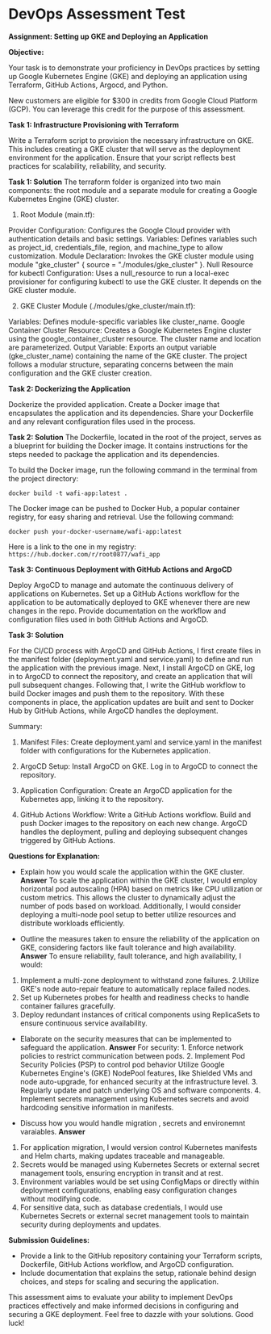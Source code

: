 # DevOps Assessment Test

**Assignment: Setting up GKE and Deploying an Application**

**Objective:**

Your task is to demonstrate your proficiency in DevOps practices by setting up Google Kubernetes Engine (GKE) and deploying an application using Terraform, GitHub Actions, Argocd,  and Python.

New customers are eligible for $300 in credits from Google Cloud Platform (GCP). You can leverage this credit for the purpose of this assessment.

**Task 1: Infrastructure Provisioning with Terraform**

Write a Terraform script to provision the necessary infrastructure on GKE. This includes creating a GKE cluster that will serve as the deployment environment for the application. Ensure that your script reflects best practices for scalability, reliability, and security.

**Task 1: Solution**
The terraform folder is organized into two main components: the root module and a separate module for creating a Google Kubernetes Engine (GKE) cluster.

1. Root Module (main.tf):

Provider Configuration: Configures the Google Cloud provider with authentication details and basic settings.
Variables: Defines variables such as project_id, credentials_file, region, and machine_type to allow customization.
Module Declaration: Invokes the GKE cluster module using module "gke_cluster" { source = "./modules/gke_cluster" }.
Null Resource for kubectl Configuration: Uses a null_resource to run a local-exec provisioner for configuring kubectl to use the GKE cluster. It depends on the GKE cluster module.

2. GKE Cluster Module (./modules/gke_cluster/main.tf):

Variables: Defines module-specific variables like cluster_name.
Google Container Cluster Resource: Creates a Google Kubernetes Engine cluster using the google_container_cluster resource. The cluster name and location are parameterized.
Output Variable: Exports an output variable (gke_cluster_name) containing the name of the GKE cluster.
The project follows a modular structure, separating concerns between the main configuration and the GKE cluster creation.

**Task 2: Dockerizing the Application**

Dockerize the provided application. Create a Docker image that encapsulates the application and its dependencies. Share your Dockerfile and any relevant configuration files used in the process.

**Task 2: Solution**
The Dockerfile, located in the root of the project, serves as a blueprint for building the Docker image. It contains instructions for the steps needed to package the application and its dependencies.

To build the Docker image, run the following command in the terminal from the project directory:

`docker build -t wafi-app:latest .`

The Docker image can be pushed to Docker Hub, a popular container registry, for easy sharing and retrieval. Use the following command:

`docker push your-docker-username/wafi-app:latest`

Here is a link to the one in my registry: `https://hub.docker.com/r/root0877/wafi_app`

**Task 3: Continuous Deployment with GitHub Actions and ArgoCD**

Deploy ArgoCD to manage and automate the continuous delivery of applications on Kubernetes.
Set up a GitHub Actions workflow for the application to be automatically deployed to GKE whenever there are new changes in the repo. Provide documentation on the workflow and configuration files used in both GitHub Actions and ArgoCD.

**Task 3: Solution**

For the CI/CD process with ArgoCD and GitHub Actions, I first create files in the manifest folder (deployment.yaml and service.yaml) to define and run the application with the previous image. Next, I install ArgoCD on GKE, log in to ArgoCD to connect the repository, and create an application that will pull subsequent changes. Following that, I write the GitHub workflow to build Docker images and push them to the repository. With these components in place, the application updates are built and sent to Docker Hub by GitHub Actions, while ArgoCD handles the deployment.

Summary:
1. Manifest Files:
   Create deployment.yaml and service.yaml in the manifest folder with configurations for the Kubernetes application.

2. ArgoCD Setup:
   Install ArgoCD on GKE.
   Log in to ArgoCD to connect the repository.

3. Application Configuration:
   Create an ArgoCD application for the Kubernetes app, linking it to the  repository.

4. GitHub Actions Workflow:
   Write a GitHub Actions workflow.
   Build and push Docker images to the repository on each new change.
   ArgoCD handles the deployment, pulling and deploying subsequent changes triggered by GitHub Actions.

**Questions for Explanation:**
   - Explain how you would scale the application within the GKE cluster.
   **Answer**
   To scale the application within the GKE cluster, I would employ horizontal pod autoscaling (HPA) based on metrics like CPU utilization or custom metrics. This allows the cluster to dynamically adjust the number of pods based on workload. Additionally, I would consider deploying a multi-node pool setup to better utilize resources and distribute workloads efficiently.

   - Outline the measures taken to ensure the reliability of the application on GKE, considering factors like fault tolerance and high availability.
   **Answer**
   To ensure reliability, fault tolerance, and high availability, I would:
   1. Implement a multi-zone deployment to withstand zone failures.
   2.Utilize GKE's node auto-repair feature to automatically replace failed nodes.
   3. Set up Kubernetes probes for health and readiness checks to handle container failures gracefully.
   4. Deploy redundant instances of critical components using ReplicaSets to ensure continuous service availability.

   - Elaborate on the security measures that can be implemented to safeguard the application.
    **Answer**
    For security:
    1. Enforce network policies to restrict communication between pods.
    2. Implement Pod Security Policies (PSP) to control pod behavior Utilize Google Kubernetes Engine's (GKE) NodePool features, like Shielded VMs and node auto-upgrade, for enhanced security at the infrastructure level.
    3. Regularly update and patch underlying OS and software components.
    4. Implement secrets management using Kubernetes secrets and avoid hardcoding sensitive information in manifests.

   - Discuss how you would handle migration , secrets and environemnt varaiables.
   **Answer**
   1. For application migration, I would version control Kubernetes manifests and Helm charts, making updates traceable and manageable.
   2. Secrets would be managed using Kubernetes Secrets or external secret management tools, ensuring encryption in transit and at rest.
   3. Environment variables would be set using ConfigMaps or directly within deployment configurations, enabling easy configuration changes without modifying code.
   4. For sensitive data, such as database credentials, I would use Kubernetes Secrets or external secret management tools to maintain security during deployments and updates.

**Submission Guidelines:**
- Provide a link to the GitHub repository containing your Terraform scripts, Dockerfile, GitHub Actions workflow, and ArgoCD configuration.
- Include documentation that explains the setup, rationale behind design choices, and steps for scaling and securing the application.

This assessment aims to evaluate your ability to implement DevOps practices effectively and make informed decisions in configuring and securing a GKE deployment. Feel free to dazzle with your solutions. Good luck!
